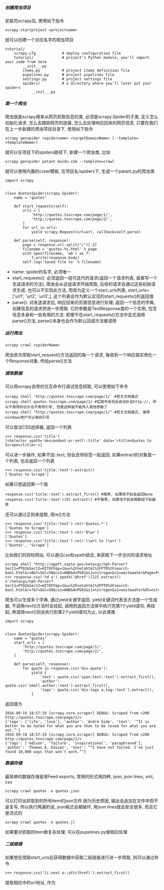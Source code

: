 ##### 创建爬虫项目
安装完scrapy后, 使用如下指令
```shell
scrapy startproject <projectname>
```
就可以创建一个对应名字的爬虫项目
```shell
tutorial/
    scrapy.cfg            # deploy configuration file
    tutorial/             # project's Python module, you'll import your code from here
        __init__.py
        items.py          # project items definition file
        pipelines.py      # project pipelines file
        settings.py       # project settings file
        spiders/          # a directory where you'll later put your spiders
            __init__.py
```

##### 第一个爬虫
爬虫就是scrapy用来从网页抓取信息的类, 必须是scrapy.Spider的子类, 定义怎么初始化请求, 怎么去跟踪网页的连接, 怎么去处理响应回来的网页信息.
只要在我们在上一步新建的爬虫项目目录下, 使用如下指令
```
scrapy genspider <spidername> <targetDomainName> [--template=<templateName>]
```
就可以在项目下的spiders路径下, 新建一个爬虫类, 比如
```
scrapy genspider patant baidu.com --template=crawl
```
就可以使用内置的crawl模板, 在项目名/spiders下, 生成一个patant.py的爬虫类
```
import scrapy


class QuotesSpider(scrapy.Spider):
    name = "quotes"

    def start_requests(self):
        urls = [
            'http://quotes.toscrape.com/page/1/',
            'http://quotes.toscrape.com/page/2/',
        ]
        for url in urls:
            yield scrapy.Request(url=url, callback=self.parse)

    def parse(self, response):
        page = response.url.split("/")[-2]
        filename = 'quotes-%s.html' % page
        with open(filename, 'wb') as f:
            f.write(response.body)
        self.log('Saved file %s' % filename)
```
* name: spider的名字, 必须唯一
* start_requests(): 必须返回一组可迭代的请求(返回一个请求列表, 或者写一个生成请求的方法), 爬虫会从这组请求开始爬取, 后续的请求会通过这些初始请求生成. 也可以不实现此方法, 而改为定义一个start_urls列表, start_urls=['url1', 'url2', 'url3',], 这个列表会作为默认实现的start_requests()的返回值
* parse(): 对发送请求后, 响应回来的页面信息进行处理, 返回一个信息的字典, 创建信息的请求供进一步爬取. 它的参数是TextResponse类的一个实例, 包含信息本身和一些有用的方法. 即便不在start_requests()方法中显式调用parse()方法, parse()本身也会作为默认回调方法被调用

##### 运行爬虫
```
scrapy crawl <spiderName>
```
爬虫依次爬取start_request()方法返回的每一个请求, 每收到一个响应就实例化一个Response对象, 传给parse()方法

##### 提取数据
可以用scrapy自带的交互命令行调试信息抓取, 可以使用如下命令
```
scrapy shell 'http://quotes.toscrape.com/page/1/' #官方文档格式
scrapy shell quotes.toscrape.com/page/1/ #实践中发现会自动补全http://, 所以不用带协议头也不用带引号, 但是这样就不能传入其他参数了
scrapy shell "http://quotes.toscrape.com/page/1/" #官方文档格式, 推荐windows用户可以用双引号
```
可以尝试CSS选择器, 返回一个列表
```
>>> response.css('title')
[<Selector xpath='descendant-or-self::title' data='<title>Quotes to Scrape</title>'>]
```
可以进一步操作, 如果不加::text, 则会连带标签一起返回. 如果extract的对象是一个列表, 也会返回一个列表
```
>>> response.css('title::text').extract()
['Quotes to Scrape']
```
如果只想返回第一个值
```
response.css('title::text').extract_first() #推荐, 如果找不到会返回None
response.css('title::text')[0].extract() #不推荐, 如果找不到会报数组下标越界
```
还可以通过正则来提取, 用re()方法
```
>>> response.css('title::text').re(r'Quotes.*')
['Quotes to Scrape']
>>> response.css('title::text').re(r'Q\w+')
['Quotes']
>>> response.css('title::text').re(r'(\w+) to (\w+)')
['Quotes', 'Scrape']
```
比如我们的目标网站, 可以通过css和xpath结合, 来获取下一步访问的请求地址
```
scrapy shell "http://appft.uspto.gov/netacgi/nph-Parser?Sect1=PTO2&Sect2=HITOFF&p=1&u=%2Fnetahtml%2FPTO%2Fsearch-bool.html&r=0&f=S&l=50&co1=AND&d=PG01&s1=nitrogen&s2=wastewater&Page=Prev&OS=nitrogen%2520AND%2520wastewater&RS=nitrogen%2520AND%2520wastewater"
>>> response.css('td a').xpath('@href')[12].extract()
u'/netacgi/nph-Parser?Sect1=PTO2&Sect2=HITOFF&p=1&u=%2Fnetahtml%2FPTO%2Fsearch-bool.html&r=7&f=G&l=50&co1=AND&d=PG01&s1=nitrogen&s2=wastewater&OS=nitrogen+AND+wastewater&RS=nitrogen+AND+wastewater'
```

爬虫可以生成多个字典, 通过yield关键字返回.
yield关键词代表该方法是一个生成器, 不调用next()方法时会挂起, 调用则返回方法体中执行完第1个yield语句, 再挂起; 再调用next()则会执行到第2个yield语句为止, 以此类推.
```
import scrapy


class QuotesSpider(scrapy.Spider):
    name = "quotes"
    start_urls = [
        'http://quotes.toscrape.com/page/1/',
        'http://quotes.toscrape.com/page/2/',
    ]

    def parse(self, response):
        for quote in response.css('div.quote'):
            yield {
                'text': quote.css('span.text::text').extract_first(),
                'author': quote.css('small.author::text').extract_first(),
                'tags': quote.css('div.tags a.tag::text').extract(),
            }
```
返回值为
```
2016-09-19 18:57:19 [scrapy.core.scraper] DEBUG: Scraped from <200 http://quotes.toscrape.com/page/1/>
{'tags': ['life', 'love'], 'author': 'André Gide', 'text': '“It is better to be hated for what you are than to be loved for what you are not.”'}
2016-09-19 18:57:19 [scrapy.core.scraper] DEBUG: Scraped from <200 http://quotes.toscrape.com/page/1/>
{'tags': ['edison', 'failure', 'inspirational', 'paraphrased'], 'author': 'Thomas A. Edison', 'text': "“I have not failed. I've just found 10,000 ways that won't work.”"}
```

##### 数据存储
最简单的数据存储是用Feed exports, 常用的形式用四种, json, json lines, xml, csv
```
scrapy crawl quotes -o quotes.json
```
可以打印出抓取到的所有item的json文件
因为历史原因, 输出会追加在文件中而不是复写, 所以执行两遍的话, json格式会被破坏, 用json lines就会安全很多, 而且它是流式的
```
scrapy crawl quotes -o quotes.jl
```
如果要对抓取的item做复杂处理, 可以在pupelines.py做相应处理

##### 二级链接
如果想在爬取start_urls后获得数据中获取二级链接进行进一步爬取, 则可以通过命令
```
>>> response.css('li.next a::attr(href)').extract_first()
```
提取相应中的url地址, 作为
